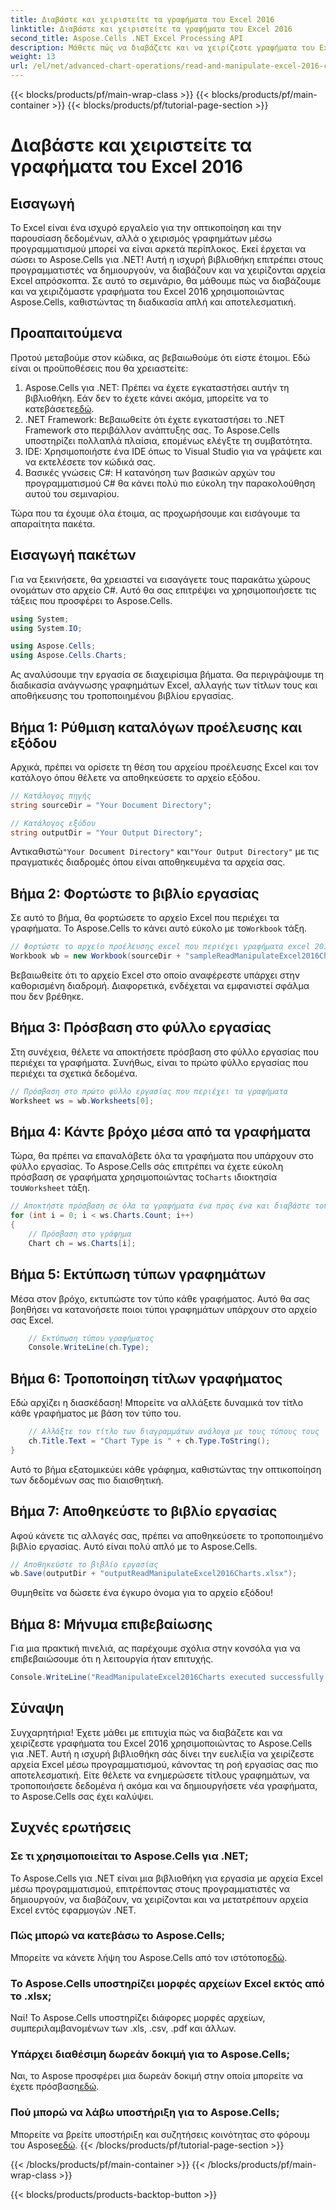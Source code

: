 ```yaml
---
title: Διαβάστε και χειριστείτε τα γραφήματα του Excel 2016
linktitle: Διαβάστε και χειριστείτε τα γραφήματα του Excel 2016
second_title: Aspose.Cells .NET Excel Processing API
description: Μάθετε πώς να διαβάζετε και να χειρίζεστε γραφήματα του Excel 2016 χρησιμοποιώντας το Aspose.Cells για .NET με αυτόν τον οδηγό βήμα προς βήμα.
weight: 13
url: /el/net/advanced-chart-operations/read-and-manipulate-excel-2016-charts/
---
```


{{< blocks/products/pf/main-wrap-class >}}
{{< blocks/products/pf/main-container >}}
{{< blocks/products/pf/tutorial-page-section >}}

# Διαβάστε και χειριστείτε τα γραφήματα του Excel 2016

## Εισαγωγή

Το Excel είναι ένα ισχυρό εργαλείο για την οπτικοποίηση και την παρουσίαση δεδομένων, αλλά ο χειρισμός γραφημάτων μέσω προγραμματισμού μπορεί να είναι αρκετά περίπλοκος. Εκεί έρχεται να σώσει το Aspose.Cells για .NET! Αυτή η ισχυρή βιβλιοθήκη επιτρέπει στους προγραμματιστές να δημιουργούν, να διαβάζουν και να χειρίζονται αρχεία Excel απρόσκοπτα. Σε αυτό το σεμινάριο, θα μάθουμε πώς να διαβάζουμε και να χειριζόμαστε γραφήματα του Excel 2016 χρησιμοποιώντας Aspose.Cells, καθιστώντας τη διαδικασία απλή και αποτελεσματική.

## Προαπαιτούμενα

Προτού μεταβούμε στον κώδικα, ας βεβαιωθούμε ότι είστε έτοιμοι. Εδώ είναι οι προϋποθέσεις που θα χρειαστείτε:

1.  Aspose.Cells για .NET: Πρέπει να έχετε εγκαταστήσει αυτήν τη βιβλιοθήκη. Εάν δεν το έχετε κάνει ακόμα, μπορείτε να το κατεβάσετε[εδώ](https://releases.aspose.com/cells/net/).
2. .NET Framework: Βεβαιωθείτε ότι έχετε εγκαταστήσει το .NET Framework στο περιβάλλον ανάπτυξης σας. Το Aspose.Cells υποστηρίζει πολλαπλά πλαίσια, επομένως ελέγξτε τη συμβατότητα.
3. IDE: Χρησιμοποιήστε ένα IDE όπως το Visual Studio για να γράψετε και να εκτελέσετε τον κώδικά σας. 
4. Βασικές γνώσεις C#: Η κατανόηση των βασικών αρχών του προγραμματισμού C# θα κάνει πολύ πιο εύκολη την παρακολούθηση αυτού του σεμιναρίου.

Τώρα που τα έχουμε όλα έτοιμα, ας προχωρήσουμε και εισάγουμε τα απαραίτητα πακέτα.

## Εισαγωγή πακέτων

Για να ξεκινήσετε, θα χρειαστεί να εισαγάγετε τους παρακάτω χώρους ονομάτων στο αρχείο C#. Αυτό θα σας επιτρέψει να χρησιμοποιήσετε τις τάξεις που προσφέρει το Aspose.Cells.

```csharp
using System;
using System.IO;

using Aspose.Cells;
using Aspose.Cells.Charts;
```

Ας αναλύσουμε την εργασία σε διαχειρίσιμα βήματα. Θα περιγράψουμε τη διαδικασία ανάγνωσης γραφημάτων Excel, αλλαγής των τίτλων τους και αποθήκευσης του τροποποιημένου βιβλίου εργασίας.

## Βήμα 1: Ρύθμιση καταλόγων προέλευσης και εξόδου

Αρχικά, πρέπει να ορίσετε τη θέση του αρχείου προέλευσης Excel και τον κατάλογο όπου θέλετε να αποθηκεύσετε το αρχείο εξόδου.

```csharp
// Κατάλογος πηγής
string sourceDir = "Your Document Directory";

// Κατάλογος εξόδου
string outputDir = "Your Output Directory";
```

 Αντικαθιστώ`"Your Document Directory"` και`"Your Output Directory"` με τις πραγματικές διαδρομές όπου είναι αποθηκευμένα τα αρχεία σας.

## Βήμα 2: Φορτώστε το βιβλίο εργασίας

Σε αυτό το βήμα, θα φορτώσετε το αρχείο Excel που περιέχει τα γραφήματα. Το Aspose.Cells το κάνει αυτό εύκολο με το`Workbook` τάξη.

```csharp
// Φορτώστε το αρχείο προέλευσης excel που περιέχει γραφήματα excel 2016
Workbook wb = new Workbook(sourceDir + "sampleReadManipulateExcel2016Charts.xlsx");
```

Βεβαιωθείτε ότι το αρχείο Excel στο οποίο αναφέρεστε υπάρχει στην καθορισμένη διαδρομή. Διαφορετικά, ενδέχεται να εμφανιστεί σφάλμα που δεν βρέθηκε.

## Βήμα 3: Πρόσβαση στο φύλλο εργασίας

Στη συνέχεια, θέλετε να αποκτήσετε πρόσβαση στο φύλλο εργασίας που περιέχει τα γραφήματα. Συνήθως, είναι το πρώτο φύλλο εργασίας που περιέχει τα σχετικά δεδομένα.

```csharp
// Πρόσβαση στο πρώτο φύλλο εργασίας που περιέχει τα γραφήματα
Worksheet ws = wb.Worksheets[0];
```

## Βήμα 4: Κάντε βρόχο μέσα από τα γραφήματα

 Τώρα, θα πρέπει να επαναλάβετε όλα τα γραφήματα που υπάρχουν στο φύλλο εργασίας. Το Aspose.Cells σάς επιτρέπει να έχετε εύκολη πρόσβαση σε γραφήματα χρησιμοποιώντας το`Charts` ιδιοκτησία του`Worksheet` τάξη.

```csharp
// Αποκτήστε πρόσβαση σε όλα τα γραφήματα ένα προς ένα και διαβάστε τους τύπους τους
for (int i = 0; i < ws.Charts.Count; i++)
{
    // Πρόσβαση στο γράφημα
    Chart ch = ws.Charts[i];
```

## Βήμα 5: Εκτύπωση τύπων γραφημάτων

Μέσα στον βρόχο, εκτυπώστε τον τύπο κάθε γραφήματος. Αυτό θα σας βοηθήσει να κατανοήσετε ποιοι τύποι γραφημάτων υπάρχουν στο αρχείο σας Excel.

```csharp
    // Εκτύπωση τύπου γραφήματος
    Console.WriteLine(ch.Type);
```

## Βήμα 6: Τροποποίηση τίτλων γραφήματος

Εδώ αρχίζει η διασκέδαση! Μπορείτε να αλλάξετε δυναμικά τον τίτλο κάθε γραφήματος με βάση τον τύπο του.

```csharp
    // Αλλάξτε τον τίτλο των διαγραμμάτων ανάλογα με τους τύπους τους
    ch.Title.Text = "Chart Type is " + ch.Type.ToString();
}
```

Αυτό το βήμα εξατομικεύει κάθε γράφημα, καθιστώντας την οπτικοποίηση των δεδομένων σας πιο διαισθητική.

## Βήμα 7: Αποθηκεύστε το βιβλίο εργασίας

Αφού κάνετε τις αλλαγές σας, πρέπει να αποθηκεύσετε το τροποποιημένο βιβλίο εργασίας. Αυτό είναι πολύ απλό με το Aspose.Cells.

```csharp
// Αποθηκεύστε το βιβλίο εργασίας
wb.Save(outputDir + "outputReadManipulateExcel2016Charts.xlsx");
```

Θυμηθείτε να δώσετε ένα έγκυρο όνομα για το αρχείο εξόδου!

## Βήμα 8: Μήνυμα επιβεβαίωσης

Για μια πρακτική πινελιά, ας παρέχουμε σχόλια στην κονσόλα για να επιβεβαιώσουμε ότι η λειτουργία ήταν επιτυχής.

```csharp
Console.WriteLine("ReadManipulateExcel2016Charts executed successfully.");
```

## Σύναψη

Συγχαρητήρια! Έχετε μάθει με επιτυχία πώς να διαβάζετε και να χειρίζεστε γραφήματα του Excel 2016 χρησιμοποιώντας το Aspose.Cells για .NET. Αυτή η ισχυρή βιβλιοθήκη σάς δίνει την ευελιξία να χειρίζεστε αρχεία Excel μέσω προγραμματισμού, κάνοντας τη ροή εργασίας σας πιο αποτελεσματική. Είτε θέλετε να ενημερώσετε τίτλους γραφημάτων, να τροποποιήσετε δεδομένα ή ακόμα και να δημιουργήσετε νέα γραφήματα, το Aspose.Cells σας έχει καλύψει.

## Συχνές ερωτήσεις

### Σε τι χρησιμοποιείται το Aspose.Cells για .NET;
Το Aspose.Cells για .NET είναι μια βιβλιοθήκη για εργασία με αρχεία Excel μέσω προγραμματισμού, επιτρέποντας στους προγραμματιστές να δημιουργούν, να διαβάζουν, να χειρίζονται και να μετατρέπουν αρχεία Excel εντός εφαρμογών .NET.

### Πώς μπορώ να κατεβάσω το Aspose.Cells;
 Μπορείτε να κάνετε λήψη του Aspose.Cells από τον ιστότοπο[εδώ](https://releases.aspose.com/cells/net/).

### Το Aspose.Cells υποστηρίζει μορφές αρχείων Excel εκτός από το .xlsx;
Ναί! Το Aspose.Cells υποστηρίζει διάφορες μορφές αρχείων, συμπεριλαμβανομένων των .xls, .csv, .pdf και άλλων.

### Υπάρχει διαθέσιμη δωρεάν δοκιμή για το Aspose.Cells;
 Ναι, το Aspose προσφέρει μια δωρεάν δοκιμή στην οποία μπορείτε να έχετε πρόσβαση[εδώ](https://releases.aspose.com/).

### Πού μπορώ να λάβω υποστήριξη για το Aspose.Cells;
 Μπορείτε να βρείτε υποστήριξη και συζητήσεις κοινότητας στο φόρουμ του Aspose[εδώ](https://forum.aspose.com/c/cells/9).
{{< /blocks/products/pf/tutorial-page-section >}}

{{< /blocks/products/pf/main-container >}}
{{< /blocks/products/pf/main-wrap-class >}}

{{< blocks/products/products-backtop-button >}}
